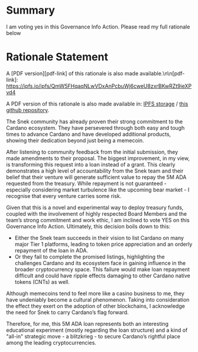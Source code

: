 # Summary
I am voting yes in this Governance Info Action. Please read my full rationale below


# Rationale Statement

A [PDF version][pdf-link] of this rationale is also made available.\n\n[pdf-link]: https://ipfs.io/ipfs/QmW5FHqaqNLwVDxAnPcbuWj6cweU8zxrBKwRZt9ieXPvd4

A PDF version of this rationale is also made available in: [IPFS storage](https://ipfs.io/ipfs/QmW5FHqaqNLwVDxAnPcbuWj6cweU8zxrBKwRZt9ieXPvd4) / [this github repository]().


The Snek community has already proven their strong commitment to the Cardano ecosystem. They have persevered through both easy and tough times to advance Cardano and have developed additional products, showing their dedication beyond just being a memecoin.

After listening to community feedback from the initial submission, they made amendments to their proposal. The biggest improvement, in my view, is transforming this request into a loan instead of a grant. This clearly demonstrates a high level of accountability from the Snek team and their belief that their venture will generate sufficient value to repay the 5M ADA requested from the treasury. While repayment is not guaranteed - especially considering market turbulence like the upcoming bear market - I recognise that every venture carries some risk.

Given that this is a novel and experimental way to deploy treasury funds, coupled with the involvement of highly respected Board Members and the team’s strong commitment and work ethic, I am inclined to vote YES on this Governance Info Action.
Ultimately, this decision boils down to this:

- Either the Snek team succeeds in their vision to list Cardano on many major Tier 1 platforms, leading to token price appreciation and an orderly repayment of the loan in ADA.
- Or they fail to complete the promised listings, highlighting the challenges Cardano and its ecosystem face in gaining influence in the broader cryptocurrency space. This failure would make loan repayment difficult and could have ripple effects damaging to other Cardano native tokens (CNTs) as well.

Although memecoins tend to feel more like a casino business to me, they have undeniably become a cultural phenomenon. Taking into consideration the effect they exert on the adoption of other blockchains, I acknowledge the need for Snek to carry Cardano’s flag forward.

Therefore, for me, this 5M ADA loan represents both an interesting educational experiment (mostly regarding the loan structure) and a kind of \"all-in\" strategic move - a blitzkrieg - to secure Cardano’s rightful place among the leading cryptocurrencies.

